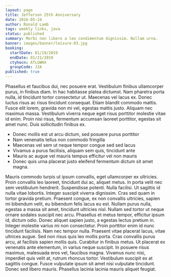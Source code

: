```yaml
---
layout: page
title: Jefferson 25th Anniversary
date: 2016-05-24
author: Ronald Lamb
tags: weekly links, java
status: published
summary: Morbi non libero a leo condimentum dignissim. Nullam urna.
banner: images/banner/leisure-03.jpg
booking:
  startDate: 01/19/2019
  endDate: 01/21/2019
  ctyhocn: ATLGWHX
  groupCode: J2A
published: true
---
```

Phasellus et faucibus dui, nec posuere erat. Vestibulum finibus ullamcorper purus, in finibus diam. In hac habitasse platea dictumst. Nam pharetra porta nulla, id tincidunt tortor consectetur ut. Maecenas vel lacus ex. Donec luctus risus ac risus tincidunt consequat. Etiam blandit commodo mattis. Fusce elit lorem, gravida non mi vel, egestas mattis justo. Aliquam nec maximus massa. Vestibulum viverra neque eget risus porttitor molestie vitae id enim. Proin nisi risus, fermentum accumsan laoreet porttitor, egestas sit amet nunc. Duis sollicitudin finibus ex.

* Donec mollis est ut arcu dictum, sed posuere purus porttitor
* Nam venenatis tellus non commodo fringilla
* Maecenas vel sem ut neque tempor congue sed sed lacus
* Vivamus a purus facilisis, aliquam sem quis, tincidunt ante
* Mauris ac augue vel mauris tempus efficitur vel non mauris
* Donec quis urna placerat justo eleifend fermentum dictum sit amet magna.

Mauris commodo turpis ut ipsum convallis, eget ullamcorper ex ultricies. Proin convallis leo laoreet, tincidunt dui ac, aliquet metus. In porta velit nec sem vestibulum hendrerit. Suspendisse potenti. Nulla facilisi. Ut sagittis id nulla vitae lobortis. Integer suscipit viverra dignissim. Cras sed quam in tortor gravida pretium. Praesent congue, ex non convallis ultricies, sapien mi bibendum velit, eu bibendum felis lacus eu est. Nullam purus nulla, egestas a massa sit amet, tincidunt ultricies nisl. Nullam sed tortor ut neque ornare sodales suscipit nec arcu. Phasellus et metus tempor, efficitur ipsum id, dictum odio. Donec aliquet sapien justo, a egestas lectus pretium in. Integer molestie varius mi non consectetur. Proin porttitor enim id nunc tincidunt facilisis. Nam nec tempor nulla.
Praesent vitae placerat lacus, vitae ultrices augue. Sed non risus quis leo mollis porta. Cras convallis purus arcu, at facilisis sapien mollis quis. Curabitur in finibus metus. Ut placerat ex venenatis ante elementum, in varius neque suscipit. In posuere risus maximus, malesuada eros vel, faucibus magna. Vivamus nunc nisi, imperdiet quis velit at, rutrum rhoncus tortor. Vestibulum suscipit ex at sagittis congue. Fusce vulputate ipsum sit amet nisi vulputate tincidunt. Donec sed libero mauris. Phasellus lacinia lacinia mauris aliquet feugiat.

